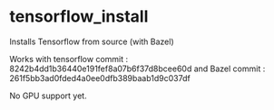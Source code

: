 # tensorflow_install
Installs Tensorflow from source (with Bazel)

Works with tensorflow commit : 8242b4dd1b36440e191fef8a07b6f37d8bcee60d
and Bazel commit : 261f5bb3ad0fded4a0ee0dfb389baab1d9c037df

No GPU support yet. 
